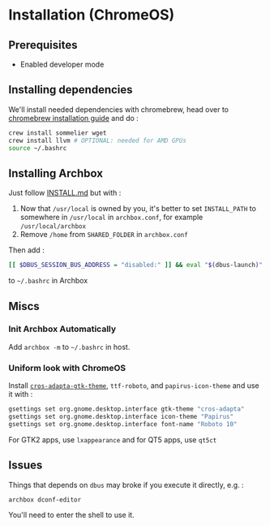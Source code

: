 # Installation (ChromeOS)
## Prerequisites
- Enabled developer mode
## Installing dependencies
We'll install needed dependencies with chromebrew, head over to [chromebrew installation guide](https://github.com/skycocker/chromebrew#installation) and do :
```sh
crew install sommelier wget 
crew install llvm # OPTIONAL: needed for AMD GPUs
source ~/.bashrc
```
## Installing Archbox
Just follow [INSTALL.md](INSTALL.md) but with :
1. Now that `/usr/local` is owned by you, it's better to set `INSTALL_PATH` to somewhere in `/usr/local` in `archbox.conf`, for example `/usr/local/archbox`
2. Remove `/home` from `SHARED_FOLDER` in `archbox.conf`

Then add :
```sh
[[ $DBUS_SESSION_BUS_ADDRESS = "disabled:" ]] && eval "$(dbus-launch)"
```
to `~/.bashrc` in Archbox
## Miscs
### Init Archbox Automatically
Add `archbox -m` to `~/.bashrc` in host.
### Uniform look with ChromeOS
Install [`cros-adapta-gtk-theme`](https://aur.archlinux.org/packages/cros-adapta-gtk-theme/), `ttf-roboto`, and `papirus-icon-theme` and use it with :
```sh
gsettings set org.gnome.desktop.interface gtk-theme "cros-adapta"
gsettings set org.gnome.desktop.interface icon-theme "Papirus"
gsettings set org.gnome.desktop.interface font-name "Roboto 10"
```

For GTK2 apps, use `lxappearance` and for QT5 apps, use `qt5ct`

## Issues
Things that depends on `dbus` may broke if you execute it directly, e.g. :
```
archbox dconf-editor
```
You'll need to enter the shell to use it.
